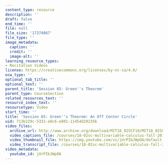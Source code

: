 ```yaml
---
content_type: resource
description: ''
draft: false
end_time: ''
file: null
file_size: '17374867'
file_type: ''
image_metadata:
  caption: ''
  credit: ''
  image-alt: ''
learning_resource_types:
- Recitation Videos
license: https://creativecommons.org/licenses/by-nc-sa/4.0/
ocw_type: ''
optional_tab_title: ''
optional_text: ''
parent_title: 'Session 65: Green''s Theorem'
parent_type: CourseSection
related_resources_text: ''
resource_index_text: ''
resourcetype: Video
start_time: ''
title: 'Session 65: Green''s Theorem: An Off Center Circle'
uid: 713b229c-5331-e8c6-e801-11454d292356
video_files:
  archive_url: http://www.archive.org/download/MIT18_02SCF10/MIT18_02SCF10Rec_45_300k.mp4
  video_captions_file: /courses/18-02sc-multivariable-calculus-fall-2010/582c1db3feab5699838e9a1aa2ac2061_jUrPIbJWpOA.vtt
  video_thumbnail_file: https://img.youtube.com/vi/jUrPIbJWpOA/default.jpg
  video_transcript_file: /courses/18-02sc-multivariable-calculus-fall-2010/0895e7744df007a8fd1a58b7c0e9916d_jUrPIbJWpOA.pdf
video_metadata:
  youtube_id: jUrPIbJWpOA
---
```

